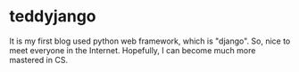 # teddyjango
It is my first blog used python web framework, which is "django".
So, nice to meet everyone in the Internet.
Hopefully, I can become much more mastered in CS.

